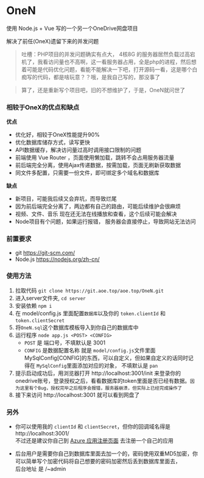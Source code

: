 # OneN

使用 Node.js + Vue 写的一个另一个OneDrive网盘项目

解决了前任(OneX)遗留下来的并发问题

> 吐槽：PHP项目的并发问题确实有点大， 4核8G 的服务器居然负载过高宕机了，我看访问量也不高啊，这一看服务器占用，全是php的进程，然后想着可能是代码优化问题，看能不能解决一下吧，打开源码一看，这是哪个白痴写的代码，都是啥玩意？？哦，是我自己写的，那没事了 

> 算了，还是重新写个项目吧，旧的不想维护了，于是，OneN就问世了


### 相较于OneX的优点和缺点

**优点**
- 优化好，相较于OneX性能提升90%
- 优化数据库储存方式，读写更快
- API数据缓存，解决访问量过高时调用接口限制的问题
- 前端使用 Vue Router ，页面使用懒加载，跳转不会占用服务器流量
- 前后端完全分离，使用Ajax传递数据，按需加载，页面无刷新获取数据
- 同文件多配置，只需要一份文件，即可绑定多个域名和数据库

**缺点**
- 新项目，可能我后续又会弃坑，而导致烂尾
- 因为前后端完全分离了，两边都有自己的路由，可能后续维护会很麻烦
- 视频、文件、音乐 现在还无法在线播放和查看，这个后续可能会解决
- Node项目有个问题，如果运行报错， 服务器会直接停止，导致网站无法访问



### 前置要求
- git https://git-scm.com/
- Node.js https://nodejs.org/zh-cn/

### 使用方法
1. 拉取代码 `git clone https://git.aoe.top/aoe.top/OneN.git`
2. 进入server文件夹, `cd server`
3. 安装依赖 `npm i` 
4. 在 model/config.js 里面配置`数据库`以及你的 `token.clientId` 和 `token.clientSecret`
5. 将`OneN.sql`这个数据库模板导入到你自己的数据库中
6. 运行程序 `node app.js <POST> <CONFIG>`
    - `POST`  是 端口号，不填默认是 3001
    - `CONFIG` 是数据配置名称 就是 `model/config.js`文件里面 MySqlConfig[CONFIG]的东西，可以自定义，但如果自定义的话同时记得在 `MySqlConfig`里面添加对应的对象， 不填默认是 `pan`    
7. 提示启动成功后，用浏览器打开  http://localhost:3001/init 来登录你的onedrive账号，登录授权之后，看看数据库的token里面是否已经有数据。`因为这里有个Bug，授权完毕之后程序会报错，服务器崩溃，但实际上已经完成操作了`
8. 接下来访问 http://localhost:3001 就可以看到网盘了


### 另外

- 你可以使用我的 `clientId` 和 `clientSecret`，但你的回调域名得是 http://localhost:3001/  
不过还是建议你自己到 [Azure 应用注册页面](https://aka.ms/AppRegistrations/?referrer=https%3A%2F%2Fdev.onedrive.com) 去注册一个自己的应用

- 后台用户是需要你自己到数据库里面去加一个的，密码使用双重MD5加密，你可以简单写个加密代码将自己想要的密码加密然后丢到数据库里面去，  
后台地址 是  /~admin

